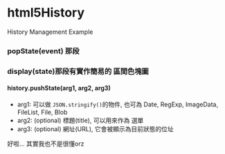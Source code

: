 # html5History
History Management Example

### popState(event) 那段

### display(state)那段有實作簡易的 區間色塊圖


#### history.pushState(arg1, arg2, arg3)
- arg1: 可以做 `JSON.stringify()`的物件, 也可為 Date, RegExp, ImageData, FileList, File, Blob
- arg2: (optional) 標題(title), 可以用來作為 <Back>選單
- arg3: (optional) 網址(URL), 它會被顯示為目前狀態的位址

好啦... 其實我也不是很懂orz
